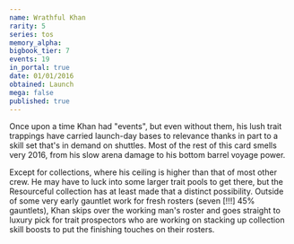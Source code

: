 ```yaml
---
name: Wrathful Khan
rarity: 5
series: tos
memory_alpha:
bigbook_tier: 7
events: 19
in_portal: true
date: 01/01/2016
obtained: Launch
mega: false
published: true
---
```


Once upon a time Khan had "events", but even without them, his lush trait trappings have carried launch-day bases to relevance thanks in part to a skill set that's in demand on shuttles. Most of the rest of this card smells very 2016, from his slow arena damage to his bottom barrel voyage power.

Except for collections, where his ceiling is higher than that of most other crew. He may have to luck into some larger trait pools to get there, but the Resourceful collection has at least made that a distinct possibility. Outside of some very early gauntlet work for fresh rosters (seven [!!!] 45% gauntlets), Khan skips over the working man's roster and goes straight to luxury pick for trait prospectors who are working on stacking up collection skill boosts to put the finishing touches on their rosters.
